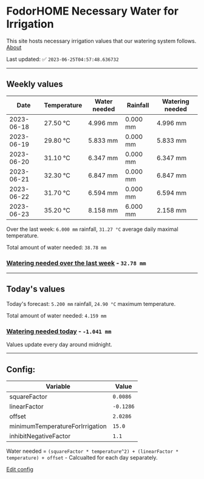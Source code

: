 # FodorHOME Necessary Water for Irrigation

This site hosts necessary irrigation values that our watering system follows. [About](https://github.com/redyau/irrigation)

Last updated: ✅ `2023-06-25T04:57:48.636732`

---

## Weekly values

| Date | Temperature | Water needed | Rainfall | Watering needed |
|-----|-----|-----|-----|-----|
| 2023-06-18 | 27.50 °C | 4.996 mm | 0.000 mm | 4.996 mm |
| 2023-06-19 | 29.80 °C | 5.833 mm | 0.000 mm | 5.833 mm |
| 2023-06-20 | 31.10 °C | 6.347 mm | 0.000 mm | 6.347 mm |
| 2023-06-21 | 32.30 °C | 6.847 mm | 0.000 mm | 6.847 mm |
| 2023-06-22 | 31.70 °C | 6.594 mm | 0.000 mm | 6.594 mm |
| 2023-06-23 | 35.20 °C | 8.158 mm | 6.000 mm | 2.158 mm |


Over the last week: `6.000 mm` rainfall, `31.27 °C` average daily maximal temperature.

Total amount of water needed: `38.78 mm`

### [Watering needed over the last week](lastweek.txt) - `32.78 mm`

---

## Today's values

Today's forecast: `5.200 mm` rainfall, `24.90 °C` maximum temperature.

Total amount of water needed: `4.159 mm`

### [Watering needed today](today.txt) - `-1.041 mm`

Values update every day around midnight.

---

## Config:

| Variable | Value |
|-----|-----|
| squareFactor | `0.0086` |
| linearFactor | `-0.1286` |
| offset | `2.0286` |
| minimumTemperatureForIrrigation | `15.0` |
| inhibitNegativeFactor | `1.1` |

Water needed = `(squareFactor * temperature^2) + (linearFactor * temperature) + offset` - Calcualted for each day separately.

[Edit config](https://github.com/RedyAu/irrigation/edit/main/config.json)
